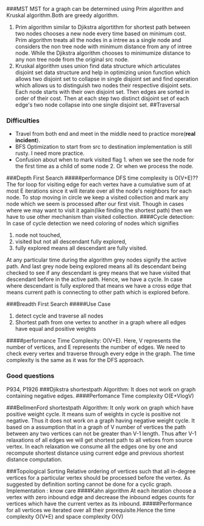 ###MST
MST for a graph can be determined using Prim algorithm and Kruskal algorithm.Both are greedy algorithm. 
1. Prim algorithm similar to Djikstra algortithm for shortest path between two nodes chooses a new node every time based on minimum cost. Prim algorithm treats all the nodes in a intree as a single node and considers the non tree node with minimum distance from any of intree node. While the Djikstra algorithm chooses to minimumize distance to any non tree node from the original src node.
2. Kruskal algorithm uses union find data structure which articulates disjoint set data structure and help in optimizing union function which allows two disjoint set to collapse in single disjoint set and find operation which allows us to distinguish two nodes their respective disjoint sets. Each node starts with their own disjoint set. Then edges are sorted in order of their cost. Then at each step two distinct disjoint set of each edge's two node   collapse into one single disjoint set.
##Traversal

### Difficulties
- Travel from both end and meet in the middle need to practice more(**real incident**).
- BFS Optimization to start from src to destination implementation is still rusty. I need more practice.
- Confusion about when to mark visited flag 1. when we see the node for the first time as a child of some node 2. Or when we process the node.

###Depth First Search
#####performance
DFS time complexity is O(V+E)??The for loop for visiting edge for each vertex have a cumulative sum of at most E iterations since it will iterate over all the node's neighbors for each node. 
To stop moving in circle we keep a visited collection and mark any node which we seem is processed after our first visit. Though in cases where we may want to visit it again(like finding the shortest path) then we have to use other mechanism than visited collection.
####Cycle detection:
In case of cycle detection we need coloring of nodes which signifies 
1. node not touched, 
2. visited but not all descendant fully explored, 
3. fully explored means all descendant are fully visited. 

At any particular time during the algorithm grey nodes signify the active path. And last grey node being explored means all its descendant being checked to see if any descendant is grey means that we have visited that descendant before in the active path. Hence, we have a cycle. In case where descendant is fully explored that means we have a cross edge that means current path is connecting to other path which is explored before.

###Breadth First Search
#####Use Case
1. detect cycle and traverse all nodes
2. Shortest path from one vertex to another in a graph where all edges have equal and positive weights

#####performance
Time Complexity: O(V+E). Here, V represents the number of vertices, and E represents the number of edges. We need to check every vertex and traverse through every edge in the graph. The time complexity is the same as it was for the DFS approach.

### Good questions
P934, P1926
###Djikstra shortestpath Algorithm:
It does not work on graph containing negative edges.
####Perfomance
Time complexity O(E+VlogV)

###BellmenFord shortestpath Algorithm:
It only work on graph which have positive weight cycle. It means sum of weights in cycle is positive not negative. Thus it does not work on a graph having negative weight cycle.
It based on a assumption that in a graph of V number of vertices the path between any two vertices can not be greater than V-1 length. Thus after V-1 relaxations of all edges we will get shortest path to all vetices from source vertex. In each relaxation we consume all the edges one by one and recompute shortest distance using current edge and previous shortest distance computation.  

###Topological Sorting
Relative ordering of vertices such that all in-degree vertices for a particular vertex should be processed before the vertex. As suggested by definition sorting cannot be done for a cyclic graph.
Implementation : know care
####Kahn algorithm
At each iteration choose a vertex with zero inbound edge and decrease the inbound edges counts for vertices which have the current vertex as its inbound.
#####Performance
for all vertices we iterated over all their prerequisite.Hence the time complexity O(V*E) and space complexity O(V)